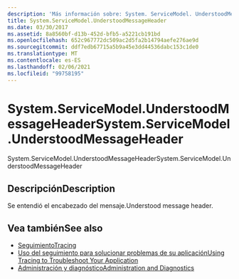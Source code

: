 ```yaml
---
description: 'Más información sobre: System. ServiceModel. UnderstoodMessageHeader'
title: System.ServiceModel.UnderstoodMessageHeader
ms.date: 03/30/2017
ms.assetid: 8a8560bf-d13b-452d-bfb5-a5221cb191bd
ms.openlocfilehash: 652c967772dc509ac2d5fa2b14794aefe276ae9d
ms.sourcegitcommit: ddf7edb67715a5b9a45e3dd44536dabc153c1de0
ms.translationtype: MT
ms.contentlocale: es-ES
ms.lasthandoff: 02/06/2021
ms.locfileid: "99758195"
---
```

# <a name="systemservicemodelunderstoodmessageheader"></a><span data-ttu-id="1b06b-103">System.ServiceModel.UnderstoodMessageHeader</span><span class="sxs-lookup"><span data-stu-id="1b06b-103">System.ServiceModel.UnderstoodMessageHeader</span></span>

<span data-ttu-id="1b06b-104">System.ServiceModel.UnderstoodMessageHeader</span><span class="sxs-lookup"><span data-stu-id="1b06b-104">System.ServiceModel.UnderstoodMessageHeader</span></span>  
  
## <a name="description"></a><span data-ttu-id="1b06b-105">Descripción</span><span class="sxs-lookup"><span data-stu-id="1b06b-105">Description</span></span>  

 <span data-ttu-id="1b06b-106">Se entendió el encabezado del mensaje.</span><span class="sxs-lookup"><span data-stu-id="1b06b-106">Understood message header.</span></span>  
  
## <a name="see-also"></a><span data-ttu-id="1b06b-107">Vea también</span><span class="sxs-lookup"><span data-stu-id="1b06b-107">See also</span></span>

- [<span data-ttu-id="1b06b-108">Seguimiento</span><span class="sxs-lookup"><span data-stu-id="1b06b-108">Tracing</span></span>](index.md)
- [<span data-ttu-id="1b06b-109">Uso del seguimiento para solucionar problemas de su aplicación</span><span class="sxs-lookup"><span data-stu-id="1b06b-109">Using Tracing to Troubleshoot Your Application</span></span>](using-tracing-to-troubleshoot-your-application.md)
- [<span data-ttu-id="1b06b-110">Administración y diagnóstico</span><span class="sxs-lookup"><span data-stu-id="1b06b-110">Administration and Diagnostics</span></span>](../index.md)
